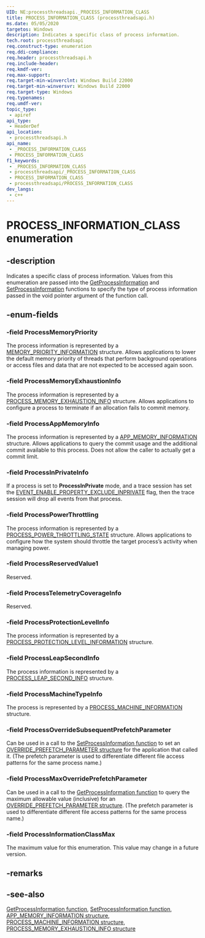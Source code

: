 ```yaml
---
UID: NE:processthreadsapi._PROCESS_INFORMATION_CLASS
title: PROCESS_INFORMATION_CLASS (processthreadsapi.h)
ms.date: 05/05/2020
targetos: Windows
description: Indicates a specific class of process information.
tech.root: processthreadsapi
req.construct-type: enumeration
req.ddi-compliance: 
req.header: processthreadsapi.h
req.include-header: 
req.kmdf-ver: 
req.max-support: 
req.target-min-winverclnt: Windows Build 22000
req.target-min-winversvr: Windows Build 22000
req.target-type: Windows
req.typenames: 
req.umdf-ver: 
topic_type:
 - apiref
api_type:
 - HeaderDef
api_location:
 - processthreadsapi.h
api_name:
 - _PROCESS_INFORMATION_CLASS
 - PROCESS_INFORMATION_CLASS
f1_keywords:
 - _PROCESS_INFORMATION_CLASS
 - processthreadsapi/_PROCESS_INFORMATION_CLASS
 - PROCESS_INFORMATION_CLASS
 - processthreadsapi/PROCESS_INFORMATION_CLASS
dev_langs:
 - c++
---
```


# PROCESS_INFORMATION_CLASS enumeration

## -description

Indicates a specific class of process information. Values from this enumeration are passed into the [GetProcessInformation](./nf-processthreadsapi-getprocessinformation.md) and [SetProcessInformation](./nf-processthreadsapi-setprocessinformation.md) functions to specify the type of process information passed in the void pointer argument of the function call.

## -enum-fields

### -field ProcessMemoryPriority

The process information is represented by a <a href="/windows/win32/api/processthreadsapi/ns-processthreadsapi-memory_priority_information">MEMORY_PRIORITY_INFORMATION</a> structure. Allows applications to lower the default memory priority of threads that perform background operations or access files and data that are not expected to be accessed again soon.

### -field ProcessMemoryExhaustionInfo

The process information is represented by a <a href="/windows/win32/api/processthreadsapi/ns-processthreadsapi-process_memory_exhaustion_info">PROCESS_MEMORY_EXHAUSTION_INFO</a> structure. Allows applications to configure a process to terminate if an allocation fails to commit memory.

### -field ProcessAppMemoryInfo

The process information is represented by a <a href="/windows/win32/api/processthreadsapi/ns-processthreadsapi-app_memory_information">APP_MEMORY_INFORMATION</a> structure. Allows applications to query the commit usage and the additional commit available to this process. Does not allow the caller to actually get a commit limit.

### -field ProcessInPrivateInfo

If a process is set to **ProcessInPrivate** mode, and a trace session has set the [EVENT_ENABLE_PROPERTY_EXCLUDE_INPRIVATE](../evntrace/ns-evntrace-enable_trace_parameters.md) flag, then the trace session will drop all events from that process.

### -field ProcessPowerThrottling

The process information is represented by a <a href="/windows/win32/api/processthreadsapi/ns-processthreadsapi-process_power_throttling_state">PROCESS_POWER_THROTTLING_STATE</a> structure. Allows applications to configure how the system should throttle the target process’s activity when managing power.

### -field ProcessReservedValue1

Reserved.

### -field ProcessTelemetryCoverageInfo

Reserved.

### -field ProcessProtectionLevelInfo

The process information is represented by a <a href="/windows/desktop/api/processthreadsapi/ns-processthreadsapi-process_protection_level_information">PROCESS_PROTECTION_LEVEL_INFORMATION</a> structure.

### -field ProcessLeapSecondInfo

The process information is represented by a <a href="../processthreadsapi/ns-processthreadsapi-process_leap_second_info.md">PROCESS_LEAP_SECOND_INFO</a> structure.

### -field ProcessMachineTypeInfo

The process is represented by a [PROCESS_MACHINE_INFORMATION](ns-processthreadsapi-process_machine_information.md) structure.

### -field ProcessOverrideSubsequentPrefetchParameter

Can be used in a call to the [SetProcessInformation function](nf-processthreadsapi-setprocessinformation.md) to set an [OVERRIDE_PREFETCH_PARAMETER structure](ns-processthreadsapi-override_prefetch_parameter.md) for the application that called it. (The prefetch parameter is used to differentiate different file access patterns for the same process name.)

### -field ProcessMaxOverridePrefetchParameter

Can be used in a call to the [GetProcessInformation function](nf-processthreadsapi-getprocessinformation.md) to query the maximum allowable value (inclusive) for an [OVERRIDE_PREFETCH_PARAMETER structure](ns-processthreadsapi-override_prefetch_parameter.md). (The prefetch parameter is used to differentiate different file access patterns for the same process name.)

### -field ProcessInformationClassMax

The maximum value for this enumeration. This value may change in a future version.

## -remarks

## -see-also

[GetProcessInformation function](nf-processthreadsapi-getprocessinformation.md), [SetProcessInformation function](nf-processthreadsapi-setprocessinformation.md), [APP_MEMORY_INFORMATION structure](ns-processthreadsapi-app_memory_information.md), [PROCESS_MACHINE_INFORMATION structure](ns-processthreadsapi-process_machine_information.md), [PROCESS_MEMORY_EXHAUSTION_INFO structure](ns-processthreadsapi-process_memory_exhaustion_info.md)
